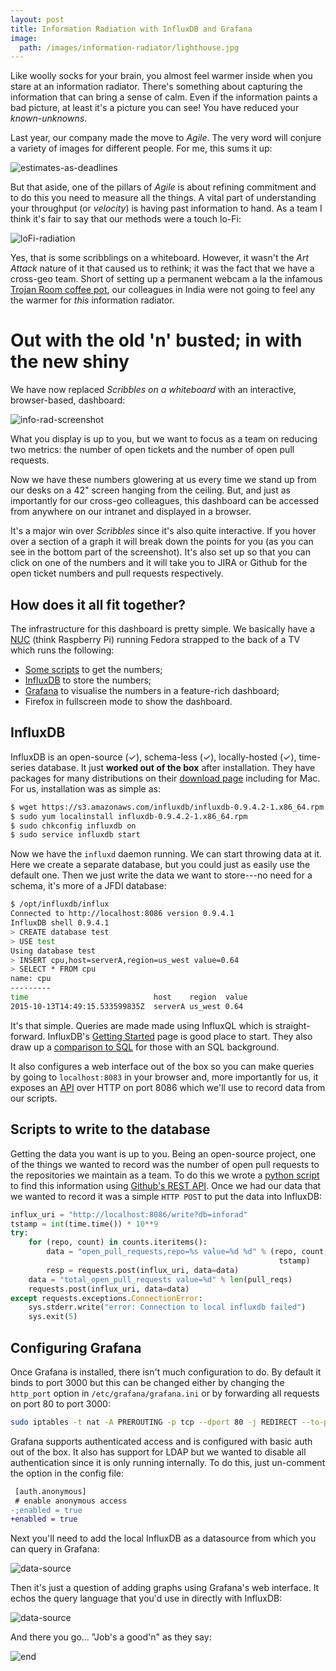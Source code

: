 ```yaml
---
layout: post
title: Information Radiation with InfluxDB and Grafana
image:
  path: /images/information-radiator/lighthouse.jpg
---
```


Like woolly socks for your brain, you almost feel warmer inside when you stare
at an information radiator. There's something about capturing the information
that can bring a sense of calm. Even if the information paints a bad picture,
at least it's a picture you can see! You have reduced your _known-unknowns_.

Last year, our company made the move to _Agile_. The very word will conjure
a variety of images for different people. For me, this sums it up:

![estimates-as-deadlines](/images/information-radiator/estimates-as-deadlines.jpg)

But that aside, one of the pillars of _Agile_ is about refining commitment and
to do this you need to measure all the things. A vital part of understanding
your throughput (or _velocity_) is having past information to hand. As a team
I think it's fair to say that our methods were a touch lo-Fi:

![loFi-radiation](/images/information-radiator/lo-fi.jpg)

Yes, that is some scribblings on a whiteboard. However, it wasn't the _Art
Attack_ nature of it that caused us to rethink; it was the fact that we have
a cross-geo team. Short of setting up a permanent webcam a la the infamous
[Trojan Room coffee pot][1], our colleagues in India were not going to feel any
the warmer for _this_ information radiator.

# Out with the old 'n' busted; in with the new shiny

We have now replaced _Scribbles on a whiteboard_ with an interactive,
browser-based, dashboard:

![info-rad-screenshot](/images/information-radiator/info-rad-screenshot.png)

What you display is up to you, but we want to focus as a team on reducing two
metrics: the number of open tickets and the number of open pull requests.

Now we have these numbers glowering at us every time we stand up from our desks
on a 42" screen hanging from the ceiling. But, and just as importantly for our
cross-geo colleagues, this dashboard can be accessed from anywhere on our
intranet and displayed in a browser.

It's a major win over _Scribbles_ since it's also quite interactive. If you
hover over a section of a graph it will break down the points for you (as you
can see in the bottom part of the screenshot). It's also set up so that you can
click on one of the numbers and it will take you to JIRA or Github for the open
ticket numbers and pull requests respectively.

## How does it all fit together?

The infrastructure for this dashboard is pretty simple. We basically have
a [NUC][2] (think Raspberry Pi) running Fedora strapped to the back of a TV
which runs the following:

* [Some scripts][5] to get the numbers;
* [InfluxDB][3] to store the numbers;
* [Grafana][4] to visualise the numbers in a feature-rich dashboard;
* Firefox in fullscreen mode to show the dashboard.

## InfluxDB

InfluxDB is an open-source (✓), schema-less (✓), locally-hosted (✓), time-series
database. It just **worked out of the box** after installation. They have
packages for many distributions on their [download page][6] including for Mac.
For us, installation was as simple as:

```sh
$ wget https://s3.amazonaws.com/influxdb/influxdb-0.9.4.2-1.x86_64.rpm
$ sudo yum localinstall influxdb-0.9.4.2-1.x86_64.rpm
$ sudo chkconfig influxdb on
$ sudo service influxdb start
```

Now we have the `influxd` daemon running. We can start throwing data at it.
Here we create a separate database, but you could just as easily use the
default one. Then we just write the data we want to store---no need for
a schema, it's more of a JFDI database:

```sh
$ /opt/influxdb/influx
Connected to http://localhost:8086 version 0.9.4.1
InfluxDB shell 0.9.4.1
> CREATE database test
> USE test
Using database test
> INSERT cpu,host=serverA,region=us_west value=0.64
> SELECT * FROM cpu
name: cpu
---------
time                            host    region  value
2015-10-13T14:49:15.533599835Z  serverA us_west 0.64
```

It's that simple. Queries are made made using InfluxQL which is
straight-forward. InfluxDB's [Getting Started][7] page is good place to start.
They also draw up a [comparison to SQL][8] for those with an SQL background.

It also configures a web interface out of the box so you can make queries by
going to `localhost:8083` in your browser and, more importantly for us, it
exposes an [API][9] over HTTP on port 8086 which we'll use to record data from
our scripts.

## Scripts to write to the database

Getting the data you want is up to you. Being an open-source project, one of
the things we wanted to record was the number of open pull requests to the
repositories we maintain as a team. To do this we wrote a [python script][10]
to find this information using [Github's REST API][11]. Once we had our data
that we wanted to record it was a simple `HTTP POST` to put the data into
InfluxDB:

```python
influx_uri = "http://localhost:8086/write?db=inforad"
tstamp = int(time.time()) * 10**9
try:
    for (repo, count) in counts.iteritems():
        data = "open_pull_requests,repo=%s value=%d %d" % (repo, count,
                                                            tstamp)
        resp = requests.post(influx_uri, data=data)
    data = "total_open_pull_requests value=%d" % len(pull_reqs)
    requests.post(influx_uri, data=data)
except requests.exceptions.ConnectionError:
    sys.stderr.write("error: Connection to local influxdb failed")
    sys.exit(5)
```

## Configuring Grafana

Once Grafana is installed, there isn't much configuration to do. By default it
binds to port 3000 but this can be changed either by changing the `http_port`
option in `/etc/grafana/grafana.ini` or by forwarding all requests on port 80
to port 3000:

```sh
sudo iptables -t nat -A PREROUTING -p tcp --dport 80 -j REDIRECT --to-port 3000
```

Grafana supports authenticated access and is configured with basic auth out of
the box. It also has support for LDAP but we wanted to disable all
authentication since it is only running internally. To do this, just un-comment
the option in the config file:

```diff
 [auth.anonymous]
 # enable anonymous access
-;enabled = true
+enabled = true
```

Next you'll need to add the local InfluxDB as a datasource from which you can
query in Grafana:

![data-source](/images/information-radiator/data-source.png)

Then it's just a question of adding graphs using Grafana's web interface. It
echos the query language that you'd use in directly with InfluxDB:

![data-source](/images/information-radiator/add-graph.png)

And there you go... "Job's a good'n" as they say:

![end](/images/information-radiator/end.png)

[1]: https://en.wikipedia.org/wiki/Trojan_Room_coffee_pot
[2]: http://www.intel.co.uk/content/www/uk/en/nuc/overview.html
[3]: https://influxdb.com/
[4]: http://grafana.org/
[5]: https://github.com/simonjbeaumont/ring3-dash
[6]: https://influxdb.com/download/index.html
[7]: https://influxdb.com/docs/v0.9/introduction/getting_started.html
[8]: https://influxdb.com/docs/v0.9/concepts/crosswalk.html
[9]: https://influxdb.com/docs/v0.9/guides/writing_data.html
[10]: https://github.com/simonjbeaumont/ring3-dash/blob/888470d/github.py
[11]: https://developer.github.com/v3/
